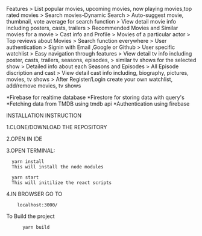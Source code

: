 Features
      > List popular movies, upcoming movies, now playing movies,top rated movies
      > Search movies-Dynamic Search
      > Auto-suggest movie, thumbnail, vote average for search function
      > View detail movie info including posters, casts, trailers
      > Recommended Movies and Similar movies for a movie
      > Cast info and Profile
      > Movies of a particular actor
      > Top reviews about Movies
      > Search function everywhere
      > User authentication
      > Signin with Email ,Google or Github
      > User specific watchlist
      > Easy navigation through features
      > View detail tv info including poster, casts, trailers, seasons, episodes,
      > similar tv shows for the selected show
      > Detailed info about each Seasons and Episodes
      > All Episode discription and cast
      > View detail cast info including, biography, pictures, movies, tv shows
      > After Register/Login create your own watchlist, add/remove movies, tv shows

  *Firebase for realtime database
  *Firestore for storing data with query's 
  *Fetching data from TMDB using tmdb api
  *Authentication using firebase
  

INSTALLATION INSTRUCTION

1.CLONE/DOWNLOAD THE REPOSITORY

2.OPEN IN IDE

3.OPEN TERMINAL:

  
      yarn install
      This will install the node modules
      
      yarn start
      This will initilize the react scripts
      
4.IN BROWSER GO TO
        
        localhost:3000/
        
   To Build the project
          
          yarn build
  
  

